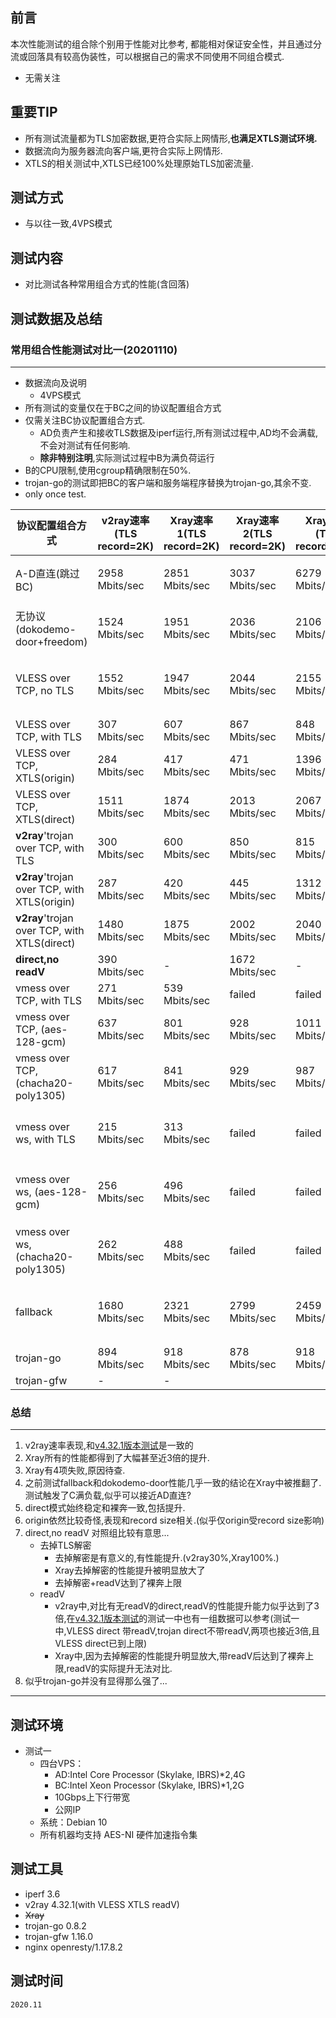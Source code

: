 
## 前言

本次性能测试的组合除个别用于性能对比参考, 都能相对保证安全性，并且通过分流或回落具有较高伪装性，可以根据自己的需求不同使用不同组合模式.

* 无需关注
  
## 重要TIP

* 所有测试流量都为TLS加密数据,更符合实际上网情形,**也满足XTLS测试环境.**
* 数据流向为服务器流向客户端,更符合实际上网情形.
* XTLS的相关测试中,XTLS已经100%处理原始TLS加密流量.

## 测试方式
* 与以往一致,4VPS模式


## 测试内容

* 对比测试各种常用组合方式的性能(含回落)


## 测试数据及总结

### 常用组合性能测试对比一(20201110)
---

* 数据流向及说明
  * 4VPS模式
* 所有测试的变量仅在于BC之间的协议配置组合方式
* 仅需关注BC协议配置组合方式. 
  * AD负责产生和接收TLS数据及iperf运行,所有测试过程中,AD均不会满载,不会对测试有任何影响.
  * **除非特别注明**,实际测试过程中B为满负荷运行
* B的CPU限制,使用cgroup精确限制在50%.
* trojan-go的测试即把BC的客户端和服务端程序替换为trojan-go,其余不变.
* only once test.

协议配置组合方式|v2ray速率(TLS record=2K)|Xray速率1(TLS record=2K)|Xray速率2(TLS record=2K)|Xray速率(TLS record=16K)|备注
--- | --- | ---| ---| ---|---
A-D直连(跳过BC)|	2958 Mbits/sec|2851 Mbits/sec|	3037 Mbits/sec|6279 Mbits/sec|仅用于对照
无协议(dokodemo-door+freedom)|	 1524   Mbits/sec|1951 Mbits/sec|	2036 Mbits/sec |2106 Mbits/sec|仅用于对照
VLESS over TCP, no TLS	|  1552  Mbits/sec|1947 Mbits/sec|	2044 Mbits/sec|2155 Mbits/sec|仅用于对照,裸奔
VLESS over TCP, with TLS	|307 Mbits/sec|607 Mbits/sec |	867 Mbits/sec|848 Mbits/sec|
VLESS over TCP, XTLS(origin)	| 284 Mbits/sec|417 Mbits/sec|	471 Mbits/sec|1396 Mbits/sec|
VLESS over TCP, XTLS(direct)	|1511 Mbits/sec|1874 Mbits/sec|	2013 Mbits/sec|2067 Mbits/sec|
**v2ray**'trojan over TCP, with TLS	|  300 Mbits/sec|600 Mbits/sec|	850 Mbits/sec |815 Mbits/sec|
**v2ray**'trojan over TCP, with XTLS(origin)	| 287 Mbits/sec|420 Mbits/sec|	445 Mbits/sec |1312 Mbits/sec|
**v2ray**'trojan over TCP, with XTLS(direct)	|  1480 Mbits/sec|1875 Mbits/sec|	2002 Mbits/sec |2040 Mbits/sec|
**direct,no readV**	|  390 Mbits/sec|-|	1672 Mbits/sec |-|-
vmess over TCP, with TLS	| 271   Mbits/sec|539 Mbits/sec |failed|failed|
vmess over TCP, (aes-128-gcm)	| 637 Mbits/sec|801 Mbits/sec|	928 Mbits/sec|1011 Mbits/sec|
vmess over TCP, (chacha20-poly1305)	| 617 Mbits/sec|841 Mbits/sec|	929 Mbits/sec|987 Mbits/sec|
vmess over ws, with TLS	| 215 Mbits/sec|313 Mbits/sec |failed|failed |	前置nginx http分流
vmess over ws, (aes-128-gcm)	| 256 Mbits/sec|496 Mbits/sec|	failed |failed|前置nginx http分流
vmess over ws, (chacha20-poly1305)	|  262 Mbits/sec|488 Mbits/sec|	failed |failed|前置nginx http分流
fallback	|  1680 Mbits/sec|2321 Mbits/sec|	2799 Mbits/sec |2459 Mbits/sec|非上限,C都满载了
trojan-go	|  894 Mbits/sec|918 Mbits/sec|	878 Mbits/sec |918 Mbits/sec|
trojan-gfw	|  -|	- |

  ### 总结
  ---
  1. v2ray速率表现,和[v4.32.1版本测试](https://github.com/badO1a5A90/v2ray-doc/blob/master/v2ray_speed_test_v4.32.1.md)是一致的
  2. Xray所有的性能都得到了大幅甚至近3倍的提升.
  3. Xray有4项失败,原因待查.
  4. 之前测试fallback和dokodemo-door性能几乎一致的结论在Xray中被推翻了.测试触发了C满负载,似乎可以接近AD直连?
  5. direct模式始终稳定和裸奔一致,包括提升.
  6. origin依然比较奇怪,表现和record size相关.(似乎仅origin受record size影响)
  7. direct,no readV 对照组比较有意思...
       - 去掉TLS解密
          - 去掉解密是有意义的,有性能提升.(v2ray30%,Xray100%.)
          - Xray去掉解密的性能提升被明显放大了
          - 去掉解密+readV达到了裸奔上限
     - readV
       - v2ray中,对比有无readV的direct,readV的性能提升能力似乎达到了3倍,在[v4.32.1版本测试](https://github.com/badO1a5A90/v2ray-doc/blob/master/v2ray_speed_test_v4.32.1.md)的测试一中也有一组数据可以参考(测试一中,VLESS direct 带readV,trojan direct不带readV,两项也接近3倍,且VLESS direct已到上限)
       - Xray中,因为去掉解密的性能提升明显放大,带readV后达到了裸奔上限,readV的实际提升无法对比.
  8. 似乎trojan-go并没有显得那么强了...
---

## 测试环境
* 测试一
  * 四台VPS：
      - AD:Intel Core Processor (Skylake, IBRS)*2,4G
      - BC:Intel Xeon Processor (Skylake, IBRS)*1,2G
      - 10Gbps上下行带宽
      - 公网IP
  * 系统：Debian 10
  * 所有机器均支持 AES-NI 硬件加速指令集

## 测试工具
* iperf 3.6
* v2ray 4.32.1(with VLESS XTLS readV)
* ~~Xray~~
* trojan-go 0.8.2
* trojan-gfw 1.16.0
* nginx openresty/1.17.8.2

## 测试时间
    2020.11
